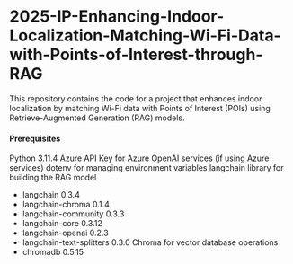 # 2025-IP-Enhancing-Indoor-Localization-Matching-Wi-Fi-Data-with-Points-of-Interest-through-RAG
This repository contains the code for a project that enhances indoor localization by matching Wi-Fi data with Points of Interest (POIs) using Retrieve-Augmented Generation (RAG) models.

#### Prerequisites
Python 3.11.4
Azure API Key for Azure OpenAI services (if using Azure services)
dotenv for managing environment variables
langchain library for building the RAG model
 - langchain                                0.3.4
 - langchain-chroma                         0.1.4
 - langchain-community                      0.3.3
 - langchain-core                           0.3.12
 - langchain-openai                         0.2.3
 - langchain-text-splitters                 0.3.0
Chroma for vector database operations
 - chromadb                                 0.5.15
